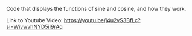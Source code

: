Code that displays the functions of sine and cosine, and how they work.

Link to Youtube Video:
https://youtu.be/j4u2vS3BfLc?si=WivwvhNYD5iI9rAq
